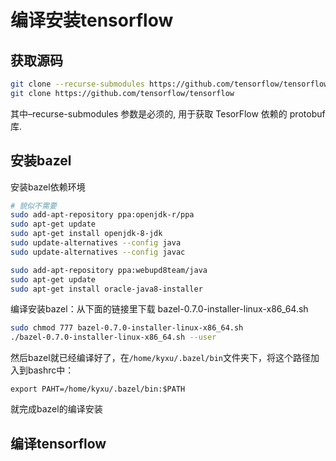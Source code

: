 # 编译安装tensorflow

## 获取源码

```sh
git clone --recurse-submodules https://github.com/tensorflow/tensorflow
git clone https://github.com/tensorflow/tensorflow
```

其中–recurse-submodules 参数是必须的, 用于获取 TesorFlow 依赖的 protobuf 库.

## 安装bazel

安装bazel依赖环境

```sh
# 貌似不需要
sudo add-apt-repository ppa:openjdk-r/ppa
sudo apt-get update
sudo apt-get install openjdk-8-jdk
sudo update-alternatives --config java
sudo update-alternatives --config javac
```

```sh
sudo add-apt-repository ppa:webupd8team/java
sudo apt-get update
sudo apt-get install oracle-java8-installer
```

编译安装bazel：从下面的链接里下载  bazel-0.7.0-installer-linux-x86_64.sh

[bazel——link]: https://github.com/bazelbuild/bazel/releases

```sh
sudo chmod 777 bazel-0.7.0-installer-linux-x86_64.sh
./bazel-0.7.0-installer-linux-x86_64.sh --user
```

然后bazel就已经编译好了，在`/home/kyxu/.bazel/bin`文件夹下，将这个路径加入到bashrc中：

```
export PAHT=/home/kyxu/.bazel/bin:$PATH
```

就完成bazel的编译安装

## 编译tensorflow

